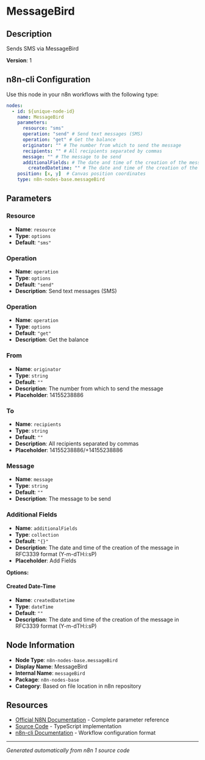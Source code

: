 # MessageBird

## Description

Sends SMS via MessageBird

**Version**: 1

## n8n-cli Configuration

Use this node in your n8n workflows with the following type:

```yaml
nodes:
  - id: ${unique-node-id}
    name: MessageBird
    parameters:
      resource: "sms"
      operation: "send" # Send text messages (SMS)
      operation: "get" # Get the balance
      originator: "" # The number from which to send the message
      recipients: "" # All recipients separated by commas
      message: "" # The message to be send
      additionalFields: # The date and time of the creation of the message in RFC3339 format (Y-m-dTH:i:sP)
        createdDatetime: "" # The date and time of the creation of the message in RFC3339 format (Y-m-dTH:i:sP)
    position: [x, y]  # Canvas position coordinates
    type: n8n-nodes-base.messageBird
```

## Parameters

### Resource

- **Name**: `resource`
- **Type**: `options`
- **Default**: `"sms"`

### Operation

- **Name**: `operation`
- **Type**: `options`
- **Default**: `"send"`
- **Description**: Send text messages (SMS)

### Operation

- **Name**: `operation`
- **Type**: `options`
- **Default**: `"get"`
- **Description**: Get the balance

### From

- **Name**: `originator`
- **Type**: `string`
- **Default**: `""`
- **Description**: The number from which to send the message
- **Placeholder**: 14155238886

### To

- **Name**: `recipients`
- **Type**: `string`
- **Default**: `""`
- **Description**: All recipients separated by commas
- **Placeholder**: 14155238886/+14155238886

### Message

- **Name**: `message`
- **Type**: `string`
- **Default**: `""`
- **Description**: The message to be send

### Additional Fields

- **Name**: `additionalFields`
- **Type**: `collection`
- **Default**: `"{}"`
- **Description**: The date and time of the creation of the message in RFC3339 format (Y-m-dTH:i:sP)
- **Placeholder**: Add Fields

**Options:**

#### Created Date-Time
- **Name**: `createdDatetime`
- **Type**: `dateTime`
- **Default**: `""`
- **Description**: The date and time of the creation of the message in RFC3339 format (Y-m-dTH:i:sP)



## Node Information

- **Node Type**: `n8n-nodes-base.messageBird`
- **Display Name**: MessageBird
- **Internal Name**: `messageBird`
- **Package**: `n8n-nodes-base`
- **Category**: Based on file location in n8n repository

## Resources

- [Official N8N Documentation](https://docs.n8n.io/integrations/builtin/app-nodes/n8n-nodes-base.messagebird/) - Complete parameter reference
- [Source Code](https://github.com/n8n-io/n8n/blob/master/packages/nodes-base/nodes/MessageBird/MessageBird.node.ts) - TypeScript implementation
- [n8n-cli Documentation](https://github.com/edenreich/n8n-cli) - Workflow configuration format

---
*Generated automatically from n8n 1 source code*
